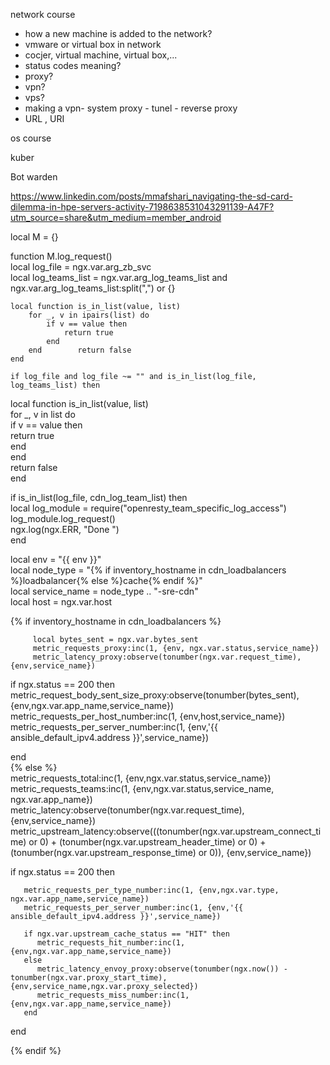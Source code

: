 network course
- how a new machine is added to the network? 
- vmware or virtual box in network
- cocjer, virtual machine, virtual box,...
- status codes meaning? 
- proxy?
- vpn?
- vps?
- making a vpn- system proxy - tunel - reverse proxy
- URL , URI

os course

kuber

Bot warden

https://www.linkedin.com/posts/mmafshari_navigating-the-sd-card-dilemma-in-hpe-servers-activity-7198638531043291139-A47F?utm_source=share&utm_medium=member_android




local M = {}  
  
function M.log_request()  
    local log_file = ngx.var.arg_zb_svc  
    local log_teams_list = ngx.var.arg_log_teams_list and ngx.var.arg_log_teams_list:split(",") or {}  
  
    local function is_in_list(value, list)  
        for _, v in ipairs(list) do  
            if v == value then  
                return true  
            end  
        end        return false  
    end  
  
    if log_file and log_file ~= "" and is_in_list(log_file, log_teams_list) then



local function is_in_list(value, list)  
     for _, v in list do  
         if v == value then  
             return true  
         end  
     end  
     return false  
end












if is_in_list(log_file, cdn_log_team_list) then  
          local log_module = require("openresty_team_specific_log_access")  
          log_module.log_request()  
          ngx.log(ngx.ERR, "Done ")  
 end  
  
 local env = "{{ env }}"  
 local node_type = "{% if inventory_hostname in cdn_loadbalancers %}loadbalancer{% else %}cache{% endif %}"  
 local service_name = node_type .. "-sre-cdn"  
 local host = ngx.var.host  
  
{% if inventory_hostname in cdn_loadbalancers %}  
  
         local bytes_sent = ngx.var.bytes_sent  
         metric_requests_proxy:inc(1, {env, ngx.var.status,service_name})  
         metric_latency_proxy:observe(tonumber(ngx.var.request_time), {env,service_name})  
  
  if ngx.status == 200 then  
         metric_request_body_sent_size_proxy:observe(tonumber(bytes_sent), {env,ngx.var.app_name,service_name})  
         metric_requests_per_host_number:inc(1, {env,host,service_name})  
         metric_requests_per_server_number:inc(1, {env,'{{ ansible_default_ipv4.address }}',service_name})  
  
  end  
{% else %}  
        metric_requests_total:inc(1, {env,ngx.var.status,service_name})  
        metric_requests_teams:inc(1, {env,ngx.var.status,service_name, ngx.var.app_name})  
        metric_latency:observe(tonumber(ngx.var.request_time), {env,service_name})  
        metric_upstream_latency:observe(((tonumber(ngx.var.upstream_connect_time) or 0) + (tonumber(ngx.var.upstream_header_time) or 0) + (tonumber(ngx.var.upstream_response_time) or 0)), {env,service_name})  
  
  if ngx.status == 200 then  
  
       metric_requests_per_type_number:inc(1, {env,ngx.var.type, ngx.var.app_name,service_name})  
       metric_requests_per_server_number:inc(1, {env,'{{ ansible_default_ipv4.address }}',service_name})  
  
       if ngx.var.upstream_cache_status == "HIT" then  
          metric_requests_hit_number:inc(1, {env,ngx.var.app_name,service_name})  
       else  
          metric_latency_envoy_proxy:observe(tonumber(ngx.now()) - tonumber(ngx.var.proxy_start_time), {env,service_name,ngx.var.proxy_selected})  
          metric_requests_miss_number:inc(1, {env,ngx.var.app_name,service_name})  
       end  
  
  end  
  
  
{% endif %}